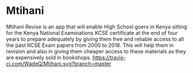 # Mtihani
Mtihani Revise is an app that will enable High School goers in Kenya sitting for the Kenya National Examinations KCSE certificate at the end of  four years to prepare adequately by giving them free and reliable access to all the past KCSE Exam papers from 2000 to 2018. This will help them in revision and also in giving them cheaper access to these materials as they are expensively sold in bookshops.
https://travis-ci.com/WadeQ/Mtihani.svg?branch=master
